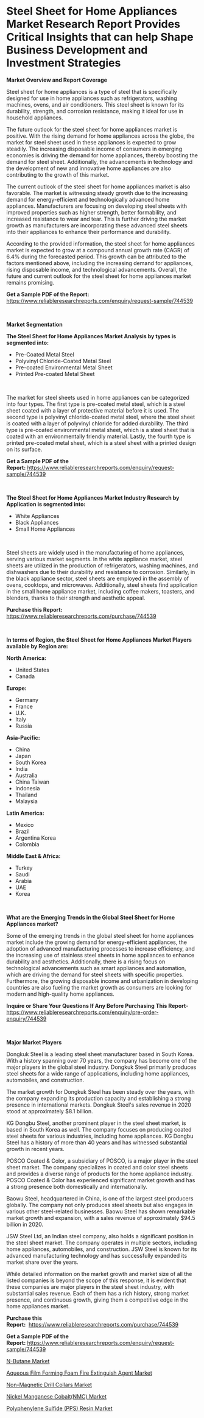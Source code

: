 <p><h1>Steel Sheet for Home Appliances Market Research Report Provides Critical Insights that can help Shape Business Development and Investment Strategies</h1></p><p><strong>Market Overview and Report Coverage</strong></p>
<p><p>Steel sheet for home appliances is a type of steel that is specifically designed for use in home appliances such as refrigerators, washing machines, ovens, and air conditioners. This steel sheet is known for its durability, strength, and corrosion resistance, making it ideal for use in household appliances.</p><p>The future outlook for the steel sheet for home appliances market is positive. With the rising demand for home appliances across the globe, the market for steel sheet used in these appliances is expected to grow steadily. The increasing disposable income of consumers in emerging economies is driving the demand for home appliances, thereby boosting the demand for steel sheet. Additionally, the advancements in technology and the development of new and innovative home appliances are also contributing to the growth of this market.</p><p>The current outlook of the steel sheet for home appliances market is also favorable. The market is witnessing steady growth due to the increasing demand for energy-efficient and technologically advanced home appliances. Manufacturers are focusing on developing steel sheets with improved properties such as higher strength, better formability, and increased resistance to wear and tear. This is further driving the market growth as manufacturers are incorporating these advanced steel sheets into their appliances to enhance their performance and durability.</p><p>According to the provided information, the steel sheet for home appliances market is expected to grow at a compound annual growth rate (CAGR) of 6.4% during the forecasted period. This growth can be attributed to the factors mentioned above, including the increasing demand for appliances, rising disposable income, and technological advancements. Overall, the future and current outlook for the steel sheet for home appliances market remains promising.</p></p>
<p><strong>Get a Sample PDF of the Report:</strong> <a href="https://www.reliableresearchreports.com/enquiry/request-sample/744539">https://www.reliableresearchreports.com/enquiry/request-sample/744539</a></p>
<p>&nbsp;</p>
<p><strong>Market Segmentation</strong></p>
<p><strong>The Steel Sheet for Home Appliances Market Analysis by types is segmented into:</strong></p>
<p><ul><li>Pre-Coated Metal Steel</li><li>Polyvinyl Chloride-Coated Metal Steel</li><li>Pre-coated Environmental Metal Sheet</li><li>Printed Pre-coated Metal Sheet</li></ul></p>
<p>&nbsp;</p>
<p><p>The market for steel sheets used in home appliances can be categorized into four types. The first type is pre-coated metal steel, which is a steel sheet coated with a layer of protective material before it is used. The second type is polyvinyl chloride-coated metal steel, where the steel sheet is coated with a layer of polyvinyl chloride for added durability. The third type is pre-coated environmental metal sheet, which is a steel sheet that is coated with an environmentally friendly material. Lastly, the fourth type is printed pre-coated metal sheet, which is a steel sheet with a printed design on its surface.</p></p>
<p><strong>Get a Sample PDF of the Report:</strong>&nbsp;<a href="https://www.reliableresearchreports.com/enquiry/request-sample/744539">https://www.reliableresearchreports.com/enquiry/request-sample/744539</a></p>
<p>&nbsp;</p>
<p><strong>The Steel Sheet for Home Appliances Market Industry Research by Application is segmented into:</strong></p>
<p><ul><li>White Appliances</li><li>Black Appliances</li><li>Small Home Appliances</li></ul></p>
<p>&nbsp;</p>
<p><p>Steel sheets are widely used in the manufacturing of home appliances, serving various market segments. In the white appliance market, steel sheets are utilized in the production of refrigerators, washing machines, and dishwashers due to their durability and resistance to corrosion. Similarly, in the black appliance sector, steel sheets are employed in the assembly of ovens, cooktops, and microwaves. Additionally, steel sheets find application in the small home appliance market, including coffee makers, toasters, and blenders, thanks to their strength and aesthetic appeal.</p></p>
<p><strong>Purchase this Report:</strong>&nbsp; <a href="https://www.reliableresearchreports.com/purchase/744539">https://www.reliableresearchreports.com/purchase/744539</a></p>
<p>&nbsp;</p>
<p><strong>In terms of Region, the Steel Sheet for Home Appliances Market Players available by Region are:</strong></p>
<p>
    <p> <strong> North America: </strong>
        <ul>
            <li>United States</li>
            <li>Canada</li>
        </ul>
        </p> 
    <p> <strong> Europe: </strong>
        <ul>
            <li>Germany</li>
            <li>France</li>
            <li>U.K.</li>
            <li>Italy</li>
            <li>Russia</li>
        </ul>
        </p> 
    <p> <strong> Asia-Pacific: </strong>
        <ul>
            <li>China</li>
            <li>Japan</li>
            <li>South Korea</li>
            <li>India</li>
            <li>Australia</li>
            <li>China Taiwan</li>
            <li>Indonesia</li>
            <li>Thailand</li>
            <li>Malaysia</li>
        </ul>
        </p> 
    <p> <strong> Latin America: </strong>
        <ul>
            <li>Mexico</li>
            <li>Brazil</li>
            <li>Argentina Korea</li>
            <li>Colombia</li>
        </ul>
        </p> 
    <p> <strong> Middle East & Africa: </strong>
        <ul>
            <li>Turkey</li>
            <li>Saudi</li>
            <li>Arabia</li>
            <li>UAE</li>
            <li>Korea</li>
        </ul>
    </p>
    </p>
<p>&nbsp;</p>
<p><strong>What are the Emerging Trends in the Global Steel Sheet for Home Appliances market?</strong></p>
<p><p>Some of the emerging trends in the global steel sheet for home appliances market include the growing demand for energy-efficient appliances, the adoption of advanced manufacturing processes to increase efficiency, and the increasing use of stainless steel sheets in home appliances to enhance durability and aesthetics. Additionally, there is a rising focus on technological advancements such as smart appliances and automation, which are driving the demand for steel sheets with specific properties. Furthermore, the growing disposable income and urbanization in developing countries are also fueling the market growth as consumers are looking for modern and high-quality home appliances.</p></p>
<p><strong>Inquire or Share Your Questions If Any Before Purchasing This Report</strong>- <a href="https://www.reliableresearchreports.com/enquiry/pre-order-enquiry/744539">https://www.reliableresearchreports.com/enquiry/pre-order-enquiry/744539</a></p>
<p>&nbsp;</p>
<p><strong>Major Market Players</strong></p>
<p><p>Dongkuk Steel is a leading steel sheet manufacturer based in South Korea. With a history spanning over 70 years, the company has become one of the major players in the global steel industry. Dongkuk Steel primarily produces steel sheets for a wide range of applications, including home appliances, automobiles, and construction.</p><p>The market growth for Dongkuk Steel has been steady over the years, with the company expanding its production capacity and establishing a strong presence in international markets. Dongkuk Steel's sales revenue in 2020 stood at approximately $8.1 billion.</p><p>KG Dongbu Steel, another prominent player in the steel sheet market, is based in South Korea as well. The company focuses on producing coated steel sheets for various industries, including home appliances. KG Dongbu Steel has a history of more than 40 years and has witnessed substantial growth in recent years.</p><p>POSCO Coated & Color, a subsidiary of POSCO, is a major player in the steel sheet market. The company specializes in coated and color steel sheets and provides a diverse range of products for the home appliance industry. POSCO Coated & Color has experienced significant market growth and has a strong presence both domestically and internationally.</p><p>Baowu Steel, headquartered in China, is one of the largest steel producers globally. The company not only produces steel sheets but also engages in various other steel-related businesses. Baowu Steel has shown remarkable market growth and expansion, with a sales revenue of approximately $94.5 billion in 2020.</p><p>JSW Steel Ltd, an Indian steel company, also holds a significant position in the steel sheet market. The company operates in multiple sectors, including home appliances, automobiles, and construction. JSW Steel is known for its advanced manufacturing technology and has successfully expanded its market share over the years.</p><p>While detailed information on the market growth and market size of all the listed companies is beyond the scope of this response, it is evident that these companies are major players in the steel sheet industry, with substantial sales revenue. Each of them has a rich history, strong market presence, and continuous growth, giving them a competitive edge in the home appliances market.</p></p>
<p><strong>Purchase this Report:</strong>&nbsp;&nbsp;<a href="https://www.reliableresearchreports.com/purchase/744539">https://www.reliableresearchreports.com/purchase/744539</a></p>
<p></p>
<p><strong>Get a Sample PDF of the Report:</strong>&nbsp;<a href="https://www.reliableresearchreports.com/enquiry/request-sample/744539">https://www.reliableresearchreports.com/enquiry/request-sample/744539</a></p>
<p><p><a href="https://medium.com/@daveblock1987/n-butane-market-insights-into-market-cagr-market-trends-and-growth-strategies-cc8a0dd52253">N-Butane Market</a></p><p><a href="https://medium.com/@kimwalker82/aqueous-film-forming-foam-fire-extinguish-agent-market-insights-into-market-cagr-market-trends-484ce5f66070">Aqueous Film Forming Foam Fire Extinguish Agent Market</a></p><p><a href="https://medium.com/@oletawunsch/non-magnetic-drill-collars-market-size-reveals-the-best-marketing-channels-in-global-industry-12e1efab2684">Non-Magnetic Drill Collars Market</a></p><p><a href="https://medium.com/@abdulkoss1954/nickel-manganese-cobalt-nmc-market-focuses-on-market-share-size-and-projected-forecast-till-2030-8cc37f4cde56">Nickel Manganese Cobalt(NMC) Market</a></p><p><a href="https://medium.com/@nyahmertz/polyphenylene-sulfide-pps-resin-market-size-reveals-the-best-marketing-channels-in-global-f3002d0d5f38">Polyphenylene Sulfide (PPS) Resin Market</a></p></p>